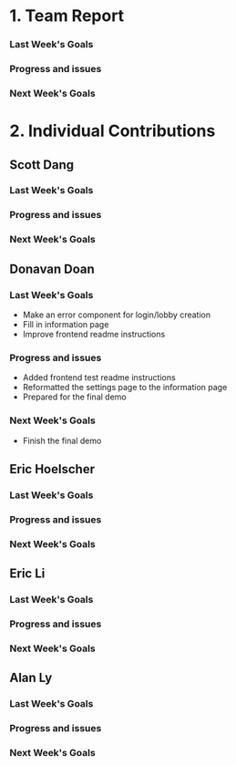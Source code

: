 # 1. Team Report
<status update for TA here>

<agenda for team meeting here>

### Last Week's Goals

### Progress and issues

### Next Week's Goals

# 2. Individual Contributions
## Scott Dang
### Last Week's Goals

### Progress and issues

### Next Week's Goals

## Donavan Doan
### Last Week's Goals
- Make an error component for login/lobby creation 
- Fill in information page 
- Improve frontend readme instructions

### Progress and issues
- Added frontend test readme instructions 
- Reformatted the settings page to the information page 
- Prepared for the final demo 

### Next Week's Goals
- Finish the final demo

## Eric Hoelscher
### Last Week's Goals

### Progress and issues

### Next Week's Goals

## Eric Li
### Last Week's Goals

### Progress and issues

### Next Week's Goals

## Alan Ly
### Last Week's Goals

### Progress and issues

### Next Week's Goals
